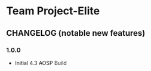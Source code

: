 Team Project-Elite
===============

CHANGELOG (notable new features)
---------

### 1.0.0
* Initial 4.3 AOSP Build

